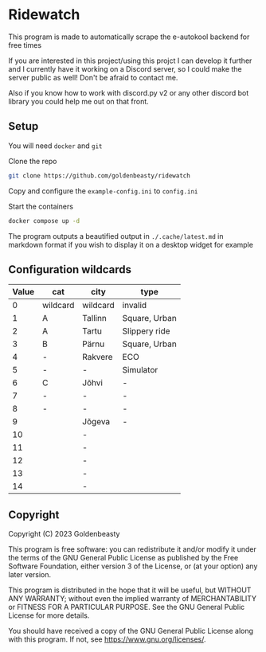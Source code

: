 # Ridewatch

This program is made to automatically scrape the e-autokool backend for free times

If you are interested in this project/using this projct I can develop it further and I currently have it working on a Discord server, so I could make the server public as well! Don't be afraid to contact me.

Also if you know how to work with discord.py v2 or any other discord bot library you could help me out on that front.

## Setup

You will need `docker` and `git`

Clone the repo

```bash
git clone https://github.com/goldenbeasty/ridewatch
```

Copy and configure the `example-config.ini` to `config.ini`

Start the containers

```bash
docker compose up -d
```
The program outputs a beautified output in `./.cache/latest.md` in markdown format if you wish to display it on a desktop widget for example

## Configuration wildcards

| Value    | cat    | city    | type    |
|---------------- | --------------- | --------------- | --------------- |
| 0   | wildcard    | wildcard    | invalid    |
| 1   | A   | Tallinn   | Square, Urban   |
| 2   | A   | Tartu   | Slippery ride   |
| 3   | B   | Pärnu   | Square, Urban   |
| 4   | -   | Rakvere   | ECO    |
| 5   | -   | -    | Simulator    |
| 6   | C   | Jõhvi    | -    |
| 7   | -   | -    | -    |
| 8   | -   | -    | -    |
| 9   |    | Jõgeva    | -    |
| 10   |    | -    |     |
| 11   |    | -    |     |
| 12   |    | -    |     |
| 13   |    | -    |     |
| 14   |    | -    |     |


## Copyright

Copyright (C) 2023  Goldenbeasty

This program is free software: you can redistribute it and/or modify
it under the terms of the GNU General Public License as published by
the Free Software Foundation, either version 3 of the License, or
(at your option) any later version.

This program is distributed in the hope that it will be useful,
but WITHOUT ANY WARRANTY; without even the implied warranty of
MERCHANTABILITY or FITNESS FOR A PARTICULAR PURPOSE.  See the
GNU General Public License for more details.

You should have received a copy of the GNU General Public License
along with this program.  If not, see <https://www.gnu.org/licenses/>.

